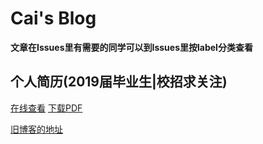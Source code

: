 # Cai's Blog

**文章在Issues里有需要的同学可以到Issues里按label分类查看**

## 个人简历(2019届毕业生|校招求关注)
[在线查看](https://github.com/caistrong/Blog/blob/master/_posts/resume.md)
[下载PDF](https://raw.githubusercontent.com/caistrong/Blog/master/_posts/%E5%89%8D%E7%AB%AF-2019%E5%B1%8A-%E5%8E%A6%E5%A4%A7-%E8%BD%AF%E9%99%A2-%E8%94%A1%E6%99%93%E8%81%AA.pdf)


[旧博客的地址](https://caistrong.github.io/)
